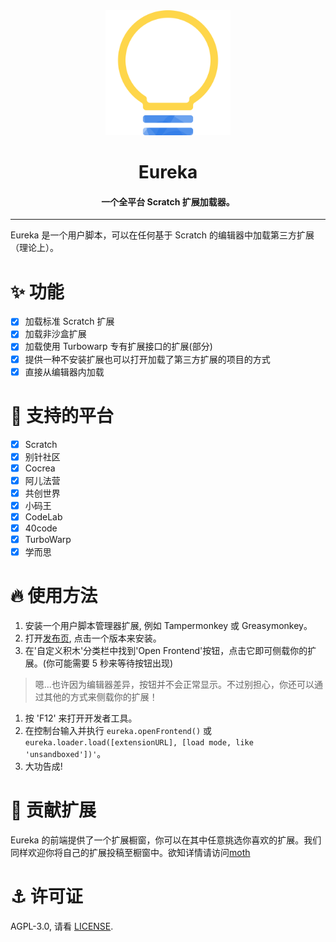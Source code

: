<div align="center">

<img alt="logo" src="./assets/eureka.svg" width="200px">

# Eureka
#### 一个全平台 Scratch 扩展加载器。

</div>

---

Eureka 是一个用户脚本，可以在任何基于 Scratch 的编辑器中加载第三方扩展（理论上）。
# ✨ 功能
- [x] 加载标准 Scratch 扩展
- [x] 加载非沙盒扩展
- [x] 加载使用 Turbowarp 专有扩展接口的扩展(部分)
- [x] 提供一种不安装扩展也可以打开加载了第三方扩展的项目的方式
- [x] 直接从编辑器内加载

# 🌈 支持的平台
- [x] Scratch
- [x] 别针社区
- [x] Cocrea
- [x] 阿儿法营
- [x] 共创世界
- [x] 小码王
- [x] CodeLab
- [x] 40code
- [x] TurboWarp
- [x] 学而思

# 🔥 使用方法
1. 安装一个用户脚本管理器扩展, 例如 Tampermonkey 或 Greasymonkey。
2. 打开[发布页](https://github.com/EurekaScratch/eureka/releases), 点击一个版本来安装。
3. 在'自定义积木'分类栏中找到'Open Frontend'按钮，点击它即可侧载你的扩展。(你可能需要 5 秒来等待按钮出现)

> 嗯...也许因为编辑器差异，按钮并不会正常显示。不过别担心，你还可以通过其他的方式来侧载你的扩展！

1. 按 'F12' 来打开开发者工具。
2. 在控制台输入并执行 ``eureka.openFrontend()`` 或 ``eureka.loader.load([extensionURL], [load mode, like 'unsandboxed'])'``。
3. 大功告成!

# 🥰 贡献扩展
Eureka 的前端提供了一个扩展橱窗，你可以在其中任意挑选你喜欢的扩展。我们同样欢迎你将自己的扩展投稿至橱窗中。欲知详情请访问[moth](https://github.com/EurekaScratch/moth)

# ⚓ 许可证
AGPL-3.0, 请看 [LICENSE](./LICENSE).
